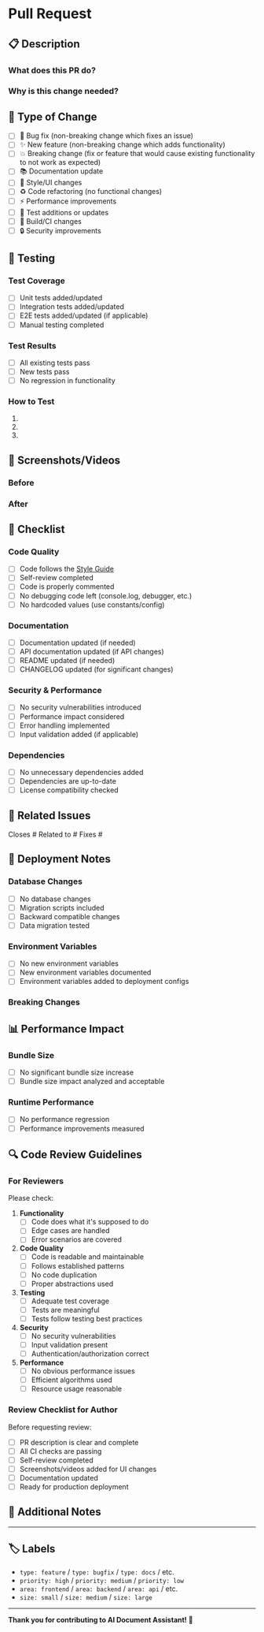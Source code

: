 # Pull Request

## 📋 Description

<!-- Provide a brief description of the changes in this PR -->

### What does this PR do?
<!-- Describe what this PR accomplishes -->

### Why is this change needed?
<!-- Explain the motivation for this change -->

## 🔄 Type of Change

<!-- Mark the relevant option with an "x" -->

- [ ] 🐛 Bug fix (non-breaking change which fixes an issue)
- [ ] ✨ New feature (non-breaking change which adds functionality)
- [ ] 💥 Breaking change (fix or feature that would cause existing functionality to not work as expected)
- [ ] 📚 Documentation update
- [ ] 🎨 Style/UI changes
- [ ] ♻️ Code refactoring (no functional changes)
- [ ] ⚡ Performance improvements
- [ ] 🧪 Test additions or updates
- [ ] 🔧 Build/CI changes
- [ ] 🔒 Security improvements

## 🧪 Testing

<!-- Describe the tests you ran and how to reproduce them -->

### Test Coverage
- [ ] Unit tests added/updated
- [ ] Integration tests added/updated
- [ ] E2E tests added/updated (if applicable)
- [ ] Manual testing completed

### Test Results
- [ ] All existing tests pass
- [ ] New tests pass
- [ ] No regression in functionality

### How to Test
<!-- Provide step-by-step instructions for testing this change -->

1. 
2. 
3. 

## 📸 Screenshots/Videos

<!-- Add screenshots or videos for UI changes -->

### Before
<!-- Screenshot/description of the current state -->

### After
<!-- Screenshot/description after your changes -->

## 📝 Checklist

### Code Quality
- [ ] Code follows the [Style Guide](../STYLE_GUIDE.md)
- [ ] Self-review completed
- [ ] Code is properly commented
- [ ] No debugging code left (console.log, debugger, etc.)
- [ ] No hardcoded values (use constants/config)

### Documentation
- [ ] Documentation updated (if needed)
- [ ] API documentation updated (if API changes)
- [ ] README updated (if needed)
- [ ] CHANGELOG updated (for significant changes)

### Security & Performance
- [ ] No security vulnerabilities introduced
- [ ] Performance impact considered
- [ ] Error handling implemented
- [ ] Input validation added (if applicable)

### Dependencies
- [ ] No unnecessary dependencies added
- [ ] Dependencies are up-to-date
- [ ] License compatibility checked

## 🔗 Related Issues

<!-- Link to related issues -->

Closes #<!-- issue number -->
Related to #<!-- issue number -->
Fixes #<!-- issue number -->

## 🚀 Deployment Notes

<!-- Any special deployment considerations -->

### Database Changes
- [ ] No database changes
- [ ] Migration scripts included
- [ ] Backward compatible changes
- [ ] Data migration tested

### Environment Variables
- [ ] No new environment variables
- [ ] New environment variables documented
- [ ] Environment variables added to deployment configs

### Breaking Changes
<!-- If this is a breaking change, describe what breaks and how to migrate -->

## 📊 Performance Impact

<!-- Describe any performance implications -->

### Bundle Size
- [ ] No significant bundle size increase
- [ ] Bundle size impact analyzed and acceptable

### Runtime Performance
- [ ] No performance regression
- [ ] Performance improvements measured

## 🔍 Code Review Guidelines

### For Reviewers

Please check:

1. **Functionality**
   - [ ] Code does what it's supposed to do
   - [ ] Edge cases are handled
   - [ ] Error scenarios are covered

2. **Code Quality**
   - [ ] Code is readable and maintainable
   - [ ] Follows established patterns
   - [ ] No code duplication
   - [ ] Proper abstractions used

3. **Testing**
   - [ ] Adequate test coverage
   - [ ] Tests are meaningful
   - [ ] Tests follow testing best practices

4. **Security**
   - [ ] No security vulnerabilities
   - [ ] Input validation present
   - [ ] Authentication/authorization correct

5. **Performance**
   - [ ] No obvious performance issues
   - [ ] Efficient algorithms used
   - [ ] Resource usage reasonable

### Review Checklist for Author

Before requesting review:

- [ ] PR description is clear and complete
- [ ] All CI checks are passing
- [ ] Self-review completed
- [ ] Screenshots/videos added for UI changes
- [ ] Documentation updated
- [ ] Ready for production deployment

## 💬 Additional Notes

<!-- Any additional information that reviewers should know -->

---

## 🏷️ Labels

<!-- Suggested labels for this PR -->

- `type: feature` / `type: bugfix` / `type: docs` / etc.
- `priority: high` / `priority: medium` / `priority: low`
- `area: frontend` / `area: backend` / `area: api` / etc.
- `size: small` / `size: medium` / `size: large`

---

**Thank you for contributing to AI Document Assistant! 🚀**